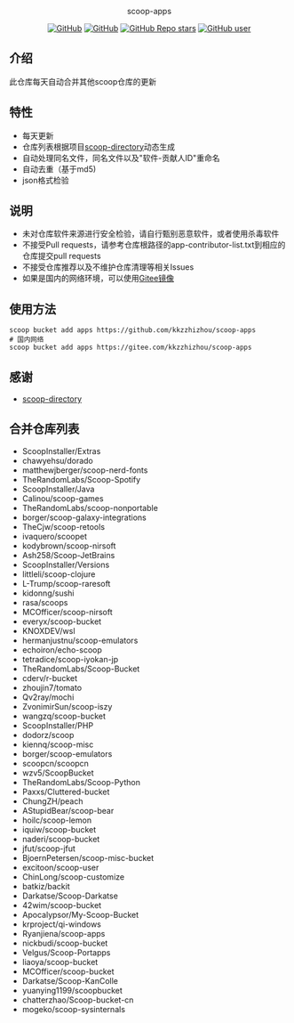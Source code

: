 <p align="center">
  scoop-apps
</p>
<p align="center">
  <a href="https://github.com/kkzzhizhou/scoop-apps/blob/main/LICENSE"><img alt="GitHub" src="https://img.shields.io/github/license/kkzzhizhou/scoop-apps?style=flat-square"/></a>
  <a href="https://github.com/kkzzhizhou/scoop-apps"><img alt="GitHub" src="https://img.shields.io/badge/Readme--Style-standard--repository-brightgreen?style=flat-square&color=f83500"/></a>
  <a href="https://github.com/kkzzhizhou/scoop-apps"><img alt="GitHub Repo stars" src="https://img.shields.io/github/stars/kkzzhizhou/scoop-apps?style=flat-square"/></a>
  <a href="https://github.com/kkzzhizhou"><img alt="GitHub user" src="https://img.shields.io/badge/author-kkzzhizhou-brightgreen?style=flat-square"/></a>
</p>


## 介绍

此仓库每天自动合并其他scoop仓库的更新

## 特性

- 每天更新
- 仓库列表根据项目[scoop-directory](https://github.com/rasa/scoop-directory)动态生成
- 自动处理同名文件，同名文件以及"软件-贡献人ID"重命名
- 自动去重（基于md5)
- json格式检验

## 说明

- 未对仓库软件来源进行安全检验，请自行甄别恶意软件，或者使用杀毒软件
- 不接受Pull requests，请参考仓库根路径的app-contributor-list.txt到相应的仓库提交pull requests
- 不接受仓库推荐以及不维护仓库清理等相关Issues
- 如果是国内的网络环境，可以使用[Gitee镜像](https://gitee.com/kkzzhizhou/scoop-apps)

## 使用方法

```
scoop bucket add apps https://github.com/kkzzhizhou/scoop-apps
# 国内网络
scoop bucket add apps https://gitee.com/kkzzhizhou/scoop-apps
```

## 感谢

- [scoop-directory](https://github.com/rasa/scoop-directory)

## 合并仓库列表

- ScoopInstaller/Extras
- chawyehsu/dorado
- matthewjberger/scoop-nerd-fonts
- TheRandomLabs/Scoop-Spotify
- ScoopInstaller/Java
- Calinou/scoop-games
- TheRandomLabs/scoop-nonportable
- borger/scoop-galaxy-integrations
- TheCjw/scoop-retools
- ivaquero/scoopet
- kodybrown/scoop-nirsoft
- Ash258/Scoop-JetBrains
- ScoopInstaller/Versions
- littleli/scoop-clojure
- L-Trump/scoop-raresoft
- kidonng/sushi
- rasa/scoops
- MCOfficer/scoop-nirsoft
- everyx/scoop-bucket
- KNOXDEV/wsl
- hermanjustnu/scoop-emulators
- echoiron/echo-scoop
- tetradice/scoop-iyokan-jp
- TheRandomLabs/Scoop-Bucket
- cderv/r-bucket
- zhoujin7/tomato
- Qv2ray/mochi
- ZvonimirSun/scoop-iszy
- wangzq/scoop-bucket
- ScoopInstaller/PHP
- dodorz/scoop
- kiennq/scoop-misc
- borger/scoop-emulators
- scoopcn/scoopcn
- wzv5/ScoopBucket
- TheRandomLabs/Scoop-Python
- Paxxs/Cluttered-bucket
- ChungZH/peach
- AStupidBear/scoop-bear
- hoilc/scoop-lemon
- iquiw/scoop-bucket
- naderi/scoop-bucket
- jfut/scoop-jfut
- BjoernPetersen/scoop-misc-bucket
- excitoon/scoop-user
- ChinLong/scoop-customize
- batkiz/backit
- Darkatse/Scoop-Darkatse
- 42wim/scoop-bucket
- Apocalypsor/My-Scoop-Bucket
- krproject/qi-windows
- Ryanjiena/scoop-apps
- nickbudi/scoop-bucket
- Velgus/Scoop-Portapps
- liaoya/scoop-bucket
- MCOfficer/scoop-bucket
- Darkatse/Scoop-KanColle
- yuanying1199/scoopbucket
- chatterzhao/Scoop-bucket-cn
- mogeko/scoop-sysinternals
